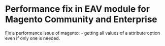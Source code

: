 Performance fix in EAV module for Magento Community and Enterprise
==================================================================

Fix a performance issue of magento: - getting all values of a attribute option even if only one is needed.  
